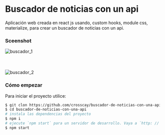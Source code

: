 # Buscador de noticias con un api
Aplicación web creada en react js usando, custom hooks, module css, materialize, para crear un buscador de noticias con un api.

### Sceenshot
![buscador_1](https://user-images.githubusercontent.com/15184739/91649035-da4e8780-ea34-11ea-942b-3f4220f434b1.PNG)
<br />
<br />
<br />
<br />
![buscador_2](https://user-images.githubusercontent.com/15184739/91649036-e63a4980-ea34-11ea-9888-31c5bc991d28.PNG)

### Cómo empezar

Para iniciar el proyecto utilice:

```bash
$ git clon https://github.com/crosscay/buscador-de-noticias-con-una-api-react.git
$ cd buscador-de-noticias-con-una-api
# instala las dependencias del proyecto
$ npm i
# ejecute `npm start` para un servidor de desarrollo. Vaya a `http: // localhost: 3000 /`. La aplicación se volverá a cargar automáticamente si cambia alguno de los archivos de origen.
$ npm start
```
